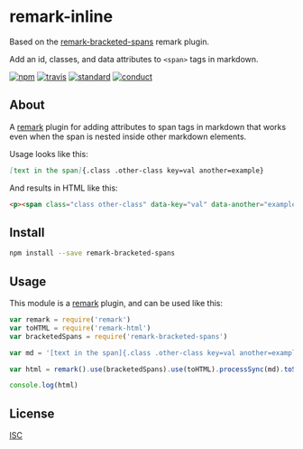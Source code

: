 # remark-inline

Based on the [remark-bracketed-spans](https://github.com/sethvincent/remark-bracketed-spans) remark plugin.

Add an id, classes, and data attributes to `<span>` tags in markdown.

[![npm][npm-image]][npm-url]
[![travis][travis-image]][travis-url]
[![standard][standard-image]][standard-url]
[![conduct][conduct]][conduct-url]

[npm-image]: https://img.shields.io/npm/v/remark-bracketed-spans.svg?style=flat-square
[npm-url]: https://www.npmjs.com/package/remark-bracketed-spans
[travis-image]: https://img.shields.io/travis/sethvincent/remark-bracketed-spans.svg?style=flat-square
[travis-url]: https://travis-ci.org/sethvincent/remark-bracketed-spans
[standard-image]: https://img.shields.io/badge/code%20style-standard-brightgreen.svg?style=flat-square
[standard-url]: http://npm.im/standard
[conduct]: https://img.shields.io/badge/code%20of%20conduct-contributor%20covenant-green.svg?style=flat-square
[conduct-url]: CONDUCT.md

## About

A [remark](http://npmjs.com/remark) plugin for adding attributes to span tags in markdown that works even when the span is nested inside other markdown elements.

Usage looks like this:

```md
[text in the span]{.class .other-class key=val another=example}
```

And results in HTML like this:

```html
<p><span class="class other-class" data-key="val" data-another="example">text in the span</span></p>
```

## Install

```sh
npm install --save remark-bracketed-spans
```

## Usage

This module is a [remark](http://npmjs.com/remark) plugin, and can be used like this:

```js
var remark = require('remark')
var toHTML = require('remark-html')
var bracketedSpans = require('remark-bracketed-spans')

var md = '[text in the span]{.class .other-class key=val another=example}'

var html = remark().use(bracketedSpans).use(toHTML).processSync(md).toString()

console.log(html)
```

## License

[ISC](LICENSE.md)
